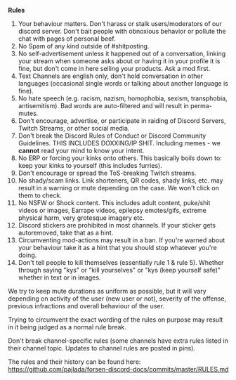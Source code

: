 **Rules**

1. Your behaviour matters. Don't harass or stalk users/moderators of our discord server. Don't bait people with obnoxious behavior or pollute the chat with pages of personal beef.
2. No Spam of any kind outside of #shitposting.
3. No self-advertisement unless it happened out of a conversation, linking your stream when someone asks about or having it in your profile it is fine, but don't come in here selling your products. Ask a mod first.
4. Text Channels are english only, don't hold conversation in other languages (occasional single words or talking about another language is fine).
5. No hate speech (e.g. racism, nazism, homophobia, sexism, transphobia, antisemitism). Bad words are auto-filtered and will result in perma-mutes.
6. Don't encourage, advertise, or participate in raiding of Discord Servers, Twitch Streams, or other social media.
7. Don't break the Discord Rules of Conduct or Discord Community Guidelines. THIS INCLUDES DOXXING/IP SHIT. Including memes - we **cannot** read your mind to know your intent.
8. No ERP or forcing your kinks onto others. This basically boils down to: keep your kinks to yourself (this includes furries).
9. Don't encourage or spread the ToS-breaking Twitch streams.
10. No shady/scam links. Link shorteners, QR codes, shady links, etc. may result in a warning or mute depending on the case. We won't click on them to check.
11. No NSFW or Shock content. This includes adult content, puke/shit videos or images, Earrape videos, epilepsy emotes/gifs, extreme physical harm, very grotesque imagery etc.
12. Discord stickers are prohibited in most channels. If your sticker gets autoremoved, take that as a hint.
13. Circumventing mod-actions may result in a ban. If you're warned about your behaviour take it as a hint that you should stop whatever you're doing.
14. Don't tell people to kill themselves (essentially rule 1 & rule 5). Whether through saying "kys" or "kill yourselves" or "kys (keep yourself safe)" whether in text or in images.

We try to keep mute durations as uniform as possible, but it will vary depending on activity of the user (new user or not), severity of the offense, previous infractions and overall behaviour of the user.

Trying to circumvent the exact wording of the rules on purpose may result in it being judged as a normal rule break.

Don't break channel-specific rules (some channels have extra rules listed in their channel topic. Updates to channel rules are posted in pins).

The rules and their history can be found here: <https://github.com/pajlada/forsen-discord-docs/commits/master/RULES.md>
